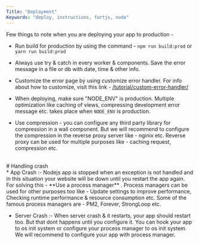 ```yaml
---
Title: "Deployment"
Keywords: "deploy, instructions, fortjs, node"
---
```


Few things to note when you are deploying your app to production - 

* Run build for production by using the command - `npm run build:prod` or `yarn run build:prod`

* Always use try & catch in every worker & components. Save the error message in a file or db with date, time & other info.

* Customize the error page by using customize error handler. For info about how to customize, visit this link - [/tutorial/custom-error-handler/](/tutorial/custom-error-handler/)

* When deploying, make sure "NODE_ENV" is production. Multiple optimization like caching of views, compressing development error message etc. takes place when `NODE_ENV` is production.

* Use compression - you can configure any third party library for compression in a wall component. But we will recommend to configure the compression in the reverse proxy server like - nginix etc. Reverse proxy can be used for multiple purposes like - caching request, compression etc.

<br>
# Handling crash 
<br>
* App Crash :-  Nodejs app is stopped when an exception is not handled and in this situation your website will be down until you restart the app again. For solving this - **Use a process manager** . Process managers can be used for other purposes too like - Update settings to improve performance, Checking runtime performance & resource consumption etc. Some of the famous process managers are - PM2, Forever, StrongLoop etc.

* Server Crash :- When server crash & it restarts, your app should restart too. But that dont happens until you configure it. You can hook your app to os init system or configure your process manager to os init system. We will recommend to configure your app with process manager.


